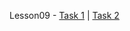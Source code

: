 Lesson09 - [Task 1](https://nazarbuzyl.github.io/1-front-end/students/buzyl_nazar/homework07-lesson-9/task-1/index.html) | [Task 2](https://nazarbuzyl.github.io/1-front-end/students/buzyl_nazar/homework07-lesson-9/task-2/index.html)
